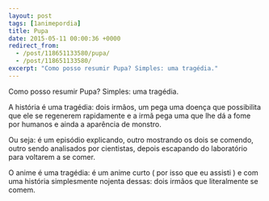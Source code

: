 ```yaml
---
layout: post
tags: [1animepordia]
title: Pupa
date: 2015-05-11 00:00:36 +0000
redirect_from:
  - /post/118651133580/pupa/
  - /post/118651133580/
excerpt: "Como posso resumir Pupa? Simples: uma tragédia."
---
```


Como posso resumir Pupa? Simples: uma tragédia.

A história é uma tragédia: dois irmãos, um pega uma doença que
possibilita que ele se regenerem rapidamente e a irmã pega uma que lhe
dá a fome por humanos e ainda a aparência de monstro.

Ou seja: é um episódio explicando, outro mostrando os dois se comendo,
outro sendo analisados por cientistas, depois escapando do laboratório
para voltarem a se comer.

O anime é uma tragédia: é um anime curto ( por isso que eu assisti ) e
com uma história simplesmente nojenta dessas: dois irmãos que
literalmente se comem.


